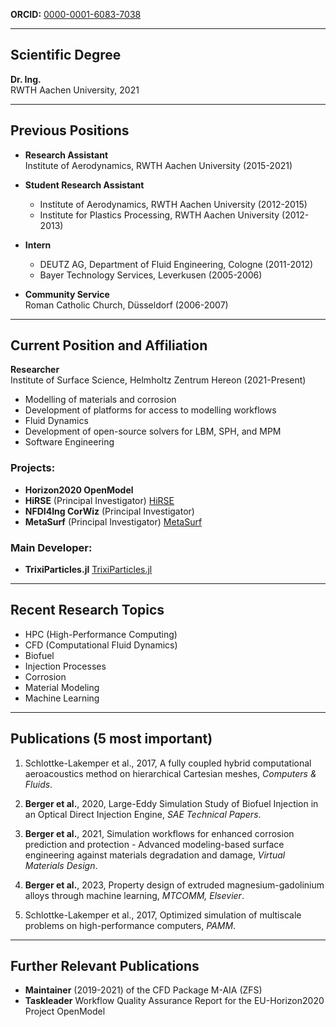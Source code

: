 **ORCID:** [0000-0001-6083-7038](https://orcid.org/0000-0001-6083-7038)

---

## Scientific Degree

**Dr. Ing.**  
RWTH Aachen University, 2021

---

## Previous Positions

- **Research Assistant**  
  Institute of Aerodynamics, RWTH Aachen University (2015-2021)

- **Student Research Assistant**  
  - Institute of Aerodynamics, RWTH Aachen University (2012-2015)
  - Institute for Plastics Processing, RWTH Aachen University (2012-2013)

- **Intern**  
  - DEUTZ AG, Department of Fluid Engineering, Cologne (2011-2012)
  - Bayer Technology Services, Leverkusen (2005-2006)

- **Community Service**  
  Roman Catholic Church, Düsseldorf (2006-2007)

---

## Current Position and Affiliation

**Researcher**  
Institute of Surface Science, Helmholtz Zentrum Hereon (2021-Present)

- Modelling of materials and corrosion
- Development of platforms for access to modelling workflows
- Fluid Dynamics
- Development of open-source solvers for LBM, SPH, and MPM
- Software Engineering

### Projects:
- **Horizon2020 OpenModel**
- **HiRSE** (Principal Investigator) [HiRSE](https://www.helmholtz-hirse.de/)
- **NFDI4Ing CorWiz** (Principal Investigator)
- **MetaSurf** (Principal Investigator) [MetaSurf](https://helmholtz-metadaten.de/de/inf-projects/metasurf)

### Main Developer:
- **TrixiParticles.jl** [TrixiParticles.jl](https://github.com/trixi-framework/TrixiParticles.jl)

---

## Recent Research Topics

- HPC (High-Performance Computing)
- CFD (Computational Fluid Dynamics)
- Biofuel
- Injection Processes
- Corrosion
- Material Modeling
- Machine Learning

---

## Publications (5 most important)

1. Schlottke-Lakemper et al., 2017, A fully coupled hybrid computational aeroacoustics method on hierarchical Cartesian meshes, *Computers & Fluids*.

2. **Berger et al.**, 2020, Large-Eddy Simulation Study of Biofuel Injection in an Optical Direct Injection Engine, *SAE Technical Papers*.

3. **Berger et al.**, 2021, Simulation workflows for enhanced corrosion prediction and protection - Advanced modeling-based surface engineering against materials degradation and damage, *Virtual Materials Design*.

4. **Berger et al.**, 2023, Property design of extruded magnesium-gadolinium alloys through machine learning, *MTCOMM, Elsevier*.

5. Schlottke-Lakemper et al., 2017, Optimized simulation of multiscale problems on high-performance computers, *PAMM*.

---

## Further Relevant Publications

- **Maintainer** (2019-2021) of the CFD Package M-AIA (ZFS)
- **Taskleader** Workflow Quality Assurance Report for the EU-Horizon2020 Project OpenModel
